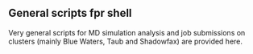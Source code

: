 ## General scripts fpr shell
Very general scripts for MD simulation analysis and job submissions on clusters (mainly Blue Waters, Taub and Shadowfax) are provided here.
